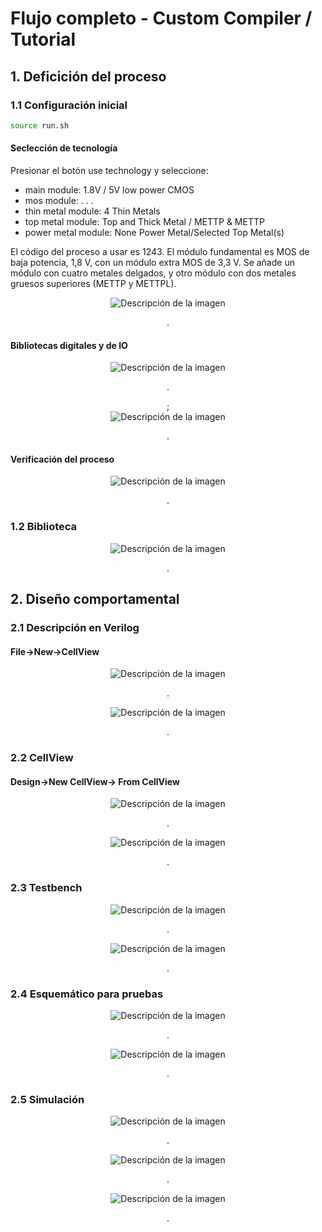 # Flujo completo - Custom Compiler / Tutorial

## 1. Deficición del proceso

### 1.1 Configuración inicial

~~~bash
source run.sh
~~~

####  Seclección de tecnología

Presionar el botón use technology y seleccione:

- main module: 1.8V / 5V low power CMOS
- mos module: . . .
- thin metal module: 4 Thin Metals
- top metal module: Top and Thick Metal / METTP & METTP 
- power metal module: None Power Metal/Selected Top Metal(s) 

El código del proceso a usar es 1243. El módulo fundamental es MOS de baja potencia, 1,8 V, con un módulo extra MOS de 3,3 V. Se añade un módulo con cuatro metales delgados, y otro módulo con dos metales gruesos superiores (METTP y METTPL).

<div style="text-align: center;">
  <img src="img/conf_inicial.png" alt="Descripción de la imagen" />
  <p>.</p>
</div>

#### Bibliotecas digitales y de IO


<div style="text-align: center;">
  <img src="img/conf_bibliotecas_io.png" alt="Descripción de la imagen" />
  <p>.</p>;
</div>

<div style="text-align: center;">
  <img src="img/success.png" alt="Descripción de la imagen" />
  <p>.</p>
</div>



#### Verificación del proceso

<div style="text-align: center;">
  <img src="img/conf_verificacion.png" alt="Descripción de la imagen" />
  <p>.</p>
</div>

### 1.2 Biblioteca


<div style="text-align: center;">
  <img src="img/conf_biblioteca.png" alt="Descripción de la imagen" />
  <p>.</p>
</div>

## 2. Diseño comportamental

### 2.1 Descripción en Verilog

#### File->New->CellView

<div style="text-align: center;">
  <img src="img/conf_biblioteca.png" alt="Descripción de la imagen" />
  <p>.</p>
</div>

<div style="text-align: center;">
  <img src="img/comp_verilog_code.png" alt="Descripción de la imagen" />
  <p>.</p>
</div>

### 2.2 CellView

#### Design->New CellView-> From CellView

<div style="text-align: center;">
  <img src="img/comp_generate_cellView.png" alt="Descripción de la imagen" />
  <p>.</p>
</div>

<div style="text-align: center;">
  <img src="img/comp_NAND2X1.png" alt="Descripción de la imagen" />
  <p>.</p>
</div>

### 2.3 Testbench

<div style="text-align: center;">
  <img src="img/comp_testbench.png" alt="Descripción de la imagen" />
  <p>.</p>
</div>


<div style="text-align: center;">
  <img src="img/comp_testbench_symbol.png" alt="Descripción de la imagen" />
  <p>.</p>
</div>

### 2.4 Esquemático para pruebas

<div style="text-align: center;">
  <img src="img/comp_testbench.png" alt="Descripción de la imagen" />
  <p>.</p>
</div>


<div style="text-align: center;">
  <img src="img/sch_stimlus.png" alt="Descripción de la imagen" />
  <p>.</p>
</div>

### 2.5 Simulación 

<div style="text-align: center;">
  <img src="img/sim_primewave.png" alt="Descripción de la imagen" />
  <p>.</p>
</div>

<div style="text-align: center;">
  <img src="img/sim_state.png" alt="Descripción de la imagen" />
  <p>.</p>
</div>


<div style="text-align: center;">
  <img src="img/sim_waveviewer.png" alt="Descripción de la imagen" />
  <p>.</p>
</div>

